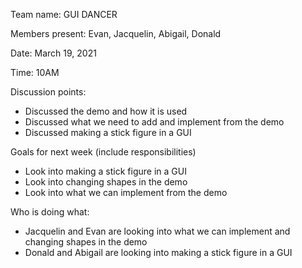 Team name: GUI DANCER

Members present: Evan, Jacquelin, Abigail, Donald

Date: March 19, 2021

Time: 10AM

Discussion points:

* Discussed the demo and how it is used
* Discussed what we need to add and implement from the demo
* Discussed making a stick figure in a GUI

Goals for next week (include responsibilities)

* Look into making a stick figure in a GUI
* Look into changing shapes in the demo
* Look into what we can implement from the demo

Who is doing what:

* Jacquelin and Evan are looking into what we can implement and changing shapes in the demo
* Donald and Abigail are looking into making a stick figure in a GUI
